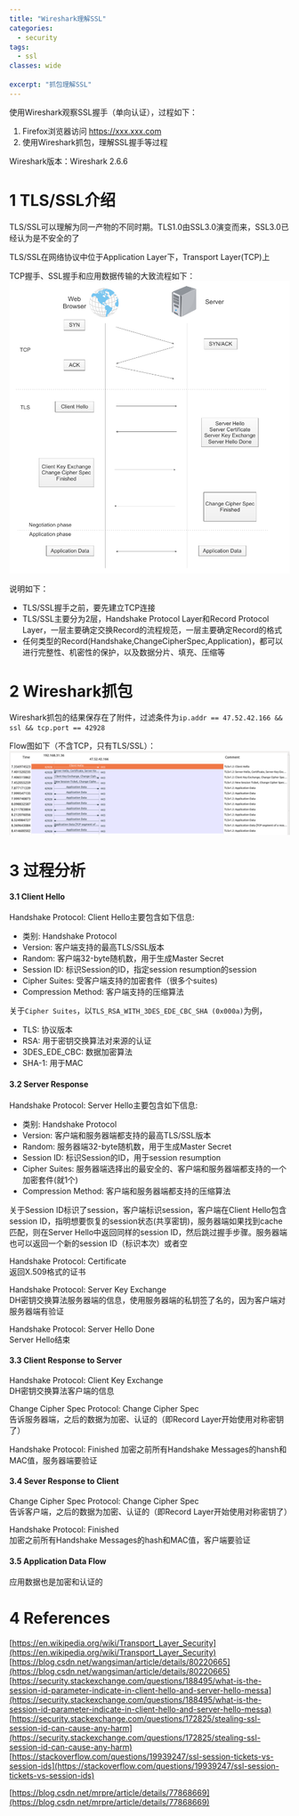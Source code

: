 ```yaml
---
title: "Wireshark理解SSL"
categories:
  - security
tags:
  - ssl
classes: wide

excerpt: "抓包理解SSL"
---
```


使用Wireshark观察SSL握手（单向认证），过程如下：
1. Firefox浏览器访问 https://xxx.xxx.com  
2. 使用Wireshark抓包，理解SSL握手等过程

Wireshark版本：Wireshark 2.6.6

# 1 TLS/SSL介绍

TLS/SSL可以理解为同一产物的不同时期。TLS1.0由SSL3.0演变而来，SSL3.0已经认为是不安全的了

TLS/SSL在网络协议中位于Application Layer下，Transport Layer(TCP)上

TCP握手、SSL握手和应用数据传输的大致流程如下：
![](https://raw.githubusercontent.com/ZQQ1024/pictures/master/20190128130353.png)

说明如下：
- TLS/SSL握手之前，要先建立TCP连接
- TLS/SSL主要分为2层，Handshake Protocol Layer和Record Protocol Layer，一层主要确定交换Record的流程规范，一层主要确定Record的格式
- 任何类型的Record(Handshake,ChangeCipherSpec,Application)，都可以进行完整性、机密性的保护，以及数据分片、填充、压缩等

# 2 Wireshark抓包
Wireshark抓包的结果保存在了附件，过滤条件为`ip.addr == 47.52.42.166 && ssl && tcp.port == 42928`

Flow图如下（不含TCP，只有TLS/SSL）：
![](https://raw.githubusercontent.com/ZQQ1024/pictures/master/20190128112742.png)

# 3 过程分析

#### 3.1 Client Hello
Handshake Protocol: Client Hello主要包含如下信息:
- 类别: Handshake Protocol
- Version: 客户端支持的最高TLS/SSL版本
- Random: 客户端32-byte随机数，用于生成Master Secret
- Session ID: 标识Session的ID，指定session resumption的session
- Cipher Suites: 受客户端支持的加密套件（很多个suites)
- Compression Method: 客户端支持的压缩算法

关于`Cipher Suites`，以`TLS_RSA_WITH_3DES_EDE_CBC_SHA (0x000a)`为例，
- TLS: 协议版本
- RSA: 用于密钥交换算法对来源的认证
- 3DES_EDE_CBC: 数据加密算法
- SHA-1: 用于MAC

#### 3.2 Server Response
Handshake Protocol: Server Hello主要包含如下信息:
- 类别: Handshake Protocol
- Version: 客户端和服务器端都支持的最高TLS/SSL版本
- Random: 服务器端32-byte随机数，用于生成Master Secret
- Session ID: 标识Session的ID，用于session resumption
- Cipher Suites: 服务器端选择出的最安全的、客户端和服务器端都支持的一个加密套件(就1个)
- Compression Method: 客户端和服务器端都支持的压缩算法

关于Session ID标识了session，客户端标识session，客户端在Client Hello包含session ID，指明想要恢复的session状态(共享密钥)，服务器端如果找到cache匹配，则在Server Hello中返回同样的session ID，然后跳过握手步骤。服务器端也可以返回一个新的session ID（标识本次）或者空

Handshake Protocol: Certificate  
返回X.509格式的证书

Handshake Protocol: Server Key Exchange  
DH密钥交换算法服务器端的信息，使用服务器端的私钥签了名的，因为客户端对服务器端有验证

Handshake Protocol: Server Hello Done  
Server Hello结束

#### 3.3 Client Response to Server
Handshake Protocol: Client Key Exchange  
DH密钥交换算法客户端的信息

Change Cipher Spec Protocol: Change Cipher Spec  
告诉服务器端，之后的数据为加密、认证的（即Record Layer开始使用对称密钥了）

Handshake Protocol: Finished
加密之前所有Handshake Messages的hansh和MAC值，服务器端要验证

#### 3.4 Sever Response to Client
Change Cipher Spec Protocol: Change Cipher Spec  
告诉客户端，之后的数据为加密、认证的（即Record Layer开始使用对称密钥了）

Handshake Protocol: Finished  
加密之前所有Handshake Messages的hash和MAC值，客户端要验证

#### 3.5 Application Data Flow
应用数据也是加密和认证的

# 4 References
[https://en.wikipedia.org/wiki/Transport_Layer_Security](https://en.wikipedia.org/wiki/Transport_Layer_Security)  
 [https://blog.csdn.net/wangsiman/article/details/80220665](https://blog.csdn.net/wangsiman/article/details/80220665)  
 [https://security.stackexchange.com/questions/188495/what-is-the-session-id-parameter-indicate-in-client-hello-and-server-hello-messa](https://security.stackexchange.com/questions/188495/what-is-the-session-id-parameter-indicate-in-client-hello-and-server-hello-messa)  
 [https://security.stackexchange.com/questions/172825/stealing-ssl-session-id-can-cause-any-harm](https://security.stackexchange.com/questions/172825/stealing-ssl-session-id-can-cause-any-harm)    
[https://stackoverflow.com/questions/19939247/ssl-session-tickets-vs-session-ids](https://stackoverflow.com/questions/19939247/ssl-session-tickets-vs-session-ids)  

[https://blog.csdn.net/mrpre/article/details/77868669](https://blog.csdn.net/mrpre/article/details/77868669)  